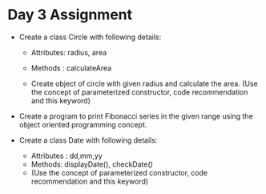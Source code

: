 # Day 3 Assignment

- Create a class Circle with following details: 
  - Attributes: radius, area
  - Methods  : calculateArea
  
  - Create object of circle with given radius and calculate the area.  (Use the concept of parameterized constructor, code recommendation and this keyword)

- Create a program to print Fibonacci series in the given range using the object oriented programming concept. 

- Create a class Date with following details:
  - Attributes : dd,mm,yy
  - Methods: displayDate(), checkDate()
  - (Use the concept of parameterized constructor, code recommendation and this keyword)
